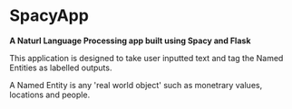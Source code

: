 # SpacyApp
**A Naturl Language Processing app built using Spacy and Flask**

This application is designed to take user inputted text and tag the Named Entities as labelled outputs.

A Named Entity is any 'real world object' such as monetrary values, locations and people. 
